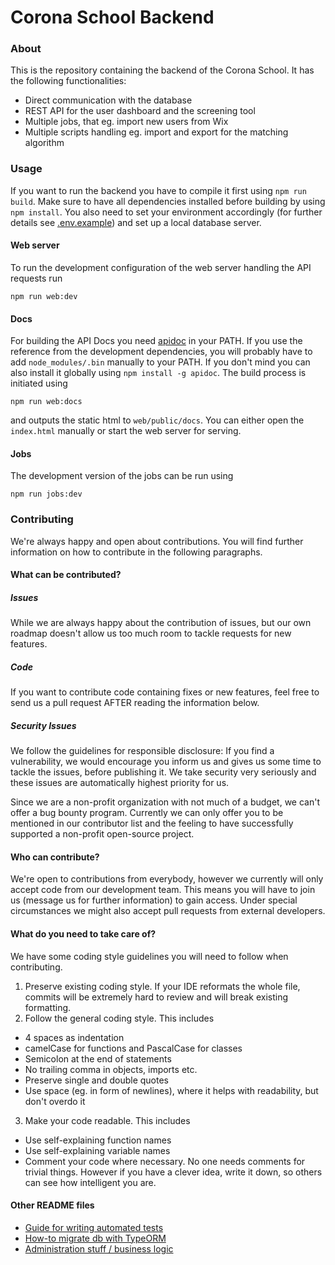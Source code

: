 # Corona School Backend

### About

This is the repository containing the backend of the Corona School.
It has the following functionalities:
- Direct communication with the database
- REST API for the user dashboard and the screening tool
- Multiple jobs, that eg. import new users from Wix
- Multiple scripts handling eg. import and export for the matching algorithm

### Usage

If you want to run the backend you have to compile it first using `npm run build`. Make sure to have all dependencies installed before building by using `npm install`. 
You also need to set your environment accordingly (for further details see [.env.example](.env.example)) and set up a local database server.

#### Web server

To run the development configuration of the web server handling the API requests run
```
npm run web:dev
```

#### Docs

For building the API Docs you need [apidoc](https://apidocjs.com/) in your PATH. 
If you use the reference from the development dependencies, you will probably have to add `node_modules/.bin` manually to your PATH. 
If you don't mind you can also install it globally using `npm install -g apidoc`.
The build process is initiated using
```
npm run web:docs
```
and outputs the static html to `web/public/docs`. 
You can either open the `index.html` manually or start the web server for serving.

#### Jobs

The development version of the jobs can be run using
```
npm run jobs:dev
```

### Contributing

We're always happy and open about contributions.
You will find further information on how to contribute in the following paragraphs.

#### What can be contributed?

##### Issues

While we are always happy about the contribution of issues, but our own roadmap doesn't allow us too much room to tackle requests for new features.

##### Code

If you want to contribute code containing fixes or new features, feel free to send us a pull request AFTER reading the information below.

##### Security Issues

We follow the guidelines for responsible disclosure:
If you find a vulnerability, we would encourage you inform us and gives us some time to tackle the issues, before publishing it.
We take security very seriously and these issues are automatically highest priority for us.

Since we are a non-profit organization with not much of a budget, we can't offer a bug bounty program.
Currently we can only offer you to be mentioned in our contributor list and the feeling to have successfully supported a non-profit open-source project.

#### Who can contribute?

We're open to contributions from everybody, however we currently will only accept code from our development team.
This means you will have to join us (message us for further information) to gain access.
Under special circumstances we might also accept pull requests from external developers.

#### What do you need to take care of?

We have some coding style guidelines you will need to follow when contributing.
1. Preserve existing coding style. If your IDE reformats the whole file, commits will be extremely hard to review and will break existing formatting.
2. Follow the general coding style. This includes
  - 4 spaces as indentation
  - camelCase for functions and PascalCase for classes
  - Semicolon at the end of statements
  - No trailing comma in objects, imports etc.
  - Preserve single and double quotes
  - Use space (eg. in form of newlines), where it helps with readability, but don't overdo it
3. Make your code readable. This includes
  - Use self-explaining function names
  - Use self-explaining variable names
  - Comment your code where necessary. No one needs comments for trivial things. However if you have a clever idea, write it down, so others can see how intelligent you are.

#### Other README files
- [Guide for writing automated tests](TESTING_GUIDE.md)
- [How-to migrate db with TypeORM](common/migration/HOW-TO-MIGRATE-README.md)
- [Administration stuff / business logic](common/administration/README.md)
